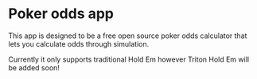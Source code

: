 # Poker odds app


This app is designed to be a free open source poker odds calculator that lets you calculate odds through simulation. 

Currently it only supports traditional Hold Em however Triton Hold Em will be added soon!




